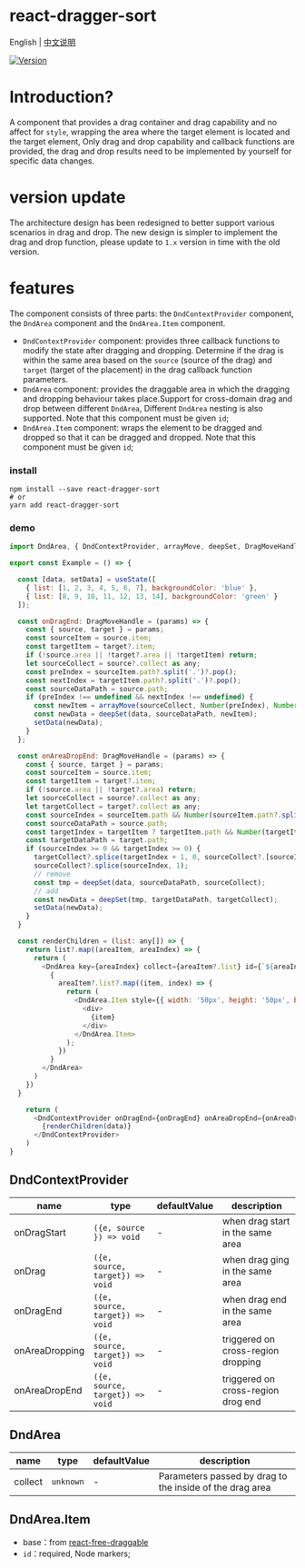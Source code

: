 # react-dragger-sort

English | [中文说明](./README_CN.md)

[![Version](https://img.shields.io/badge/version-1.1.1-green)](https://www.npmjs.com/package/react-dragger-sort)

# Introduction?

A component that provides a drag container and drag capability and no affect for `style`, wrapping the area where the target element is located and the target element, Only drag and drop capability and callback functions are provided, the drag and drop results need to be implemented by yourself for specific data changes.

# version update

The architecture design has been redesigned to better support various scenarios in drag and drop. The new design is simpler to implement the drag and drop function, please update to `1.x` version in time with the old version.

# features
The component consists of three parts: the `DndContextProvider` component, the `DndArea` component and the `DndArea.Item` component.
- `DndContextProvider` component: provides three callback functions to modify the state after dragging and dropping. Determine if the drag is within the same area based on the `source` (source of the drag) and `target` (target of the placement) in the drag callback function parameters.
- `DndArea` component: provides the draggable area in which the dragging and dropping behaviour takes place.Support for cross-domain drag and drop between different `DndArea`, Different `DndArea` nesting is also supported. Note that this component must be given `id`;
- `DndArea.Item` component: wraps the element to be dragged and dropped so that it can be dragged and dropped. Note that this component must be given `id`;

### install
```
npm install --save react-dragger-sort
# or
yarn add react-dragger-sort
```

### demo
```javascript
import DndArea, { DndContextProvider, arrayMove, deepSet, DragMoveHandle } from "react-dragger-sort";

export const Example = () => {

  const [data, setData] = useState([
    { list: [1, 2, 3, 4, 5, 6, 7], backgroundColor: 'blue' },
    { list: [8, 9, 10, 11, 12, 13, 14], backgroundColor: 'green' }
  ]);

  const onDragEnd: DragMoveHandle = (params) => {
    const { source, target } = params;
    const sourceItem = source.item;
    const targetItem = target?.item;
    if (!source.area || !target?.area || !targetItem) return;
    let sourceCollect = source?.collect as any;
    const preIndex = sourceItem.path?.split('.')?.pop();
    const nextIndex = targetItem.path?.split('.')?.pop();
    const sourceDataPath = source.path;
    if (preIndex !== undefined && nextIndex !== undefined) {
      const newItem = arrayMove(sourceCollect, Number(preIndex), Number(nextIndex));
      const newData = deepSet(data, sourceDataPath, newItem);
      setData(newData);
    }
  };

  const onAreaDropEnd: DragMoveHandle = (params) => {
    const { source, target } = params;
    const sourceItem = source.item;
    const targetItem = target?.item;
    if (!source.area || !target?.area) return;
    let sourceCollect = source?.collect as any;
    let targetCollect = target?.collect as any;
    const sourceIndex = sourceItem.path && Number(sourceItem.path?.split('.')?.pop());
    const sourceDataPath = source.path;
    const targetIndex = targetItem ? targetItem.path && Number(targetItem?.path?.split('.')?.pop()) : targetCollect?.length;
    const targetDataPath = target.path;
    if (sourceIndex >= 0 && targetIndex >= 0) {
      targetCollect?.splice(targetIndex + 1, 0, sourceCollect?.[sourceIndex]);
      sourceCollect?.splice(sourceIndex, 1);
      // remove
      const tmp = deepSet(data, sourceDataPath, sourceCollect);
      // add
      const newData = deepSet(tmp, targetDataPath, targetCollect);
      setData(newData);
    }
  }

  const renderChildren = (list: any[]) => {
    return list?.map((areaItem, areaIndex) => {
      return (
        <DndArea key={areaIndex} collect={areaItem?.list} id={`${areaIndex}.list`} style={{ display: 'flex', flexWrap: 'wrap', background: areaItem.backgroundColor, width: '200px', marginTop: '10px' }}>
          {
            areaItem?.list?.map((item, index) => {
              return (
                <DndArea.Item style={{ width: '50px', height: '50px', backgroundColor: 'red', border: '1px solid green' }} key={item} id={index}>
                  <div>
                    {item}
                  </div>
                </DndArea.Item>
              );
            })
          }
        </DndArea>
      )
    })
  }

    return (
      <DndContextProvider onDragEnd={onDragEnd} onAreaDropEnd={onAreaDropEnd}>
        {renderChildren(data)}
      </DndContextProvider>
    )
}
```

## DndContextProvider

| name                          | type                  | defaultValue                                                   | description                                                                                                      |
| ----------------------------- | --------------------- | -------------------------------------------------------------- | --------------------------------------------------------------------------------------------------------- |
| onDragStart                      | `({e, source }) => void`            | -                                                  | when drag start in the same area                                                                                  |
| onDrag                      | `({e, source, target}) => void`            | -                                                  | when drag ging in the same area                                                                                 |
| onDragEnd                      | `({e, source, target}) => void`            | -                                                  | when drag end in the same area                                                                                 |
| onAreaDropping                      | `({e, source, target}) => void`            | -                                                  | triggered on cross-region dropping                                                                                  |
| onAreaDropEnd                      | `({e, source, target}) => void`            | -                                                  | triggered on cross-region drog end                                                                                  |

## DndArea

| name                          | type                  | defaultValue                                                   | description                                                                                                      |
| ----------------------------- | --------------------- | -------------------------------------------------------------- | --------------------------------------------------------------------------------------------------------- |
| collect                      | `unknown`            | -                                                  | Parameters passed by drag to the inside of the drag area                                                                                  |

## DndArea.Item

- base：from [react-free-draggable](https://github.com/mezhanglei/react-free-draggable)
- `id`：required, Node markers;